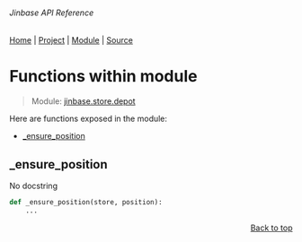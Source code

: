 ###### Jinbase API Reference
[Home](/docs/api/README.md) | [Project](/README.md) | [Module](/docs/api/modules/jinbase/store/depot/README.md) | [Source](/src/jinbase/store/depot.py)

# Functions within module
> Module: [jinbase.store.depot](/docs/api/modules/jinbase/store/depot/README.md)

Here are functions exposed in the module:
- [\_ensure\_position](#_ensure_position)

## \_ensure\_position
No docstring

```python
def _ensure_position(store, position):
    ...
```

<p align="right"><a href="#jinbase-api-reference">Back to top</a></p>
